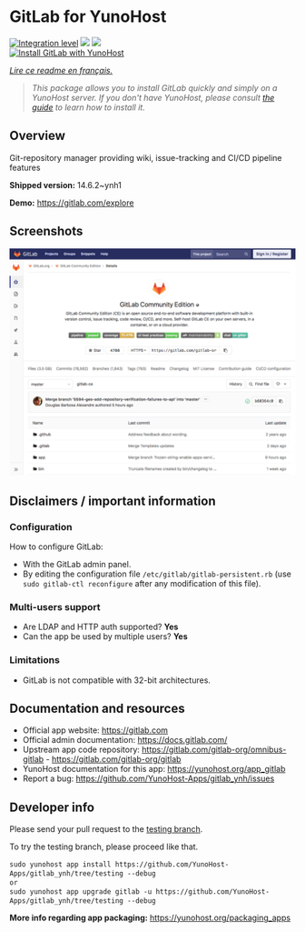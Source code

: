 <!--
N.B.: This README was automatically generated by https://github.com/YunoHost/apps/tree/master/tools/README-generator
It shall NOT be edited by hand.
-->

# GitLab for YunoHost

[![Integration level](https://dash.yunohost.org/integration/gitlab.svg)](https://dash.yunohost.org/appci/app/gitlab) ![](https://ci-apps.yunohost.org/ci/badges/gitlab.status.svg) ![](https://ci-apps.yunohost.org/ci/badges/gitlab.maintain.svg)  
[![Install GitLab with YunoHost](https://install-app.yunohost.org/install-with-yunohost.svg)](https://install-app.yunohost.org/?app=gitlab)

*[Lire ce readme en français.](./README_fr.md)*

> *This package allows you to install GitLab quickly and simply on a YunoHost server.
If you don't have YunoHost, please consult [the guide](https://yunohost.org/#/install) to learn how to install it.*

## Overview

Git-repository manager providing wiki, issue-tracking and CI/CD pipeline features

**Shipped version:** 14.6.2~ynh1

**Demo:** https://gitlab.com/explore

## Screenshots

![](./doc/screenshots/GitLab_running_11.0_(2018-07).png)

## Disclaimers / important information

### Configuration

How to configure GitLab: 

- With the GitLab admin panel.
- By editing the configuration file `/etc/gitlab/gitlab-persistent.rb` (use `sudo gitlab-ctl reconfigure` after any modification of this file).

### Multi-users support

* Are LDAP and HTTP auth supported? **Yes**
* Can the app be used by multiple users? **Yes**

### Limitations

* GitLab is not compatible with 32-bit architectures.

## Documentation and resources

* Official app website: https://gitlab.com
* Official admin documentation: https://docs.gitlab.com/
* Upstream app code repository: https://gitlab.com/gitlab-org/omnibus-gitlab - https://gitlab.com/gitlab-org/gitlab
* YunoHost documentation for this app: https://yunohost.org/app_gitlab
* Report a bug: https://github.com/YunoHost-Apps/gitlab_ynh/issues

## Developer info

Please send your pull request to the [testing branch](https://github.com/YunoHost-Apps/gitlab_ynh/tree/testing).

To try the testing branch, please proceed like that.
```
sudo yunohost app install https://github.com/YunoHost-Apps/gitlab_ynh/tree/testing --debug
or
sudo yunohost app upgrade gitlab -u https://github.com/YunoHost-Apps/gitlab_ynh/tree/testing --debug
```

**More info regarding app packaging:** https://yunohost.org/packaging_apps